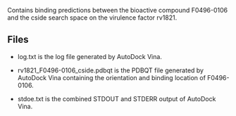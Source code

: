 Contains binding predictions between the bioactive compound F0496-0106 and the cside search space on the virulence factor rv1821.

## Files

- log.txt is the log file generated by AutoDock Vina.

- rv1821_F0496-0106_cside.pdbqt is the PDBQT file generated by AutoDock Vina containing the orientation and binding location of F0496-0106.

- stdoe.txt is the combined STDOUT and STDERR output of AutoDock Vina.

